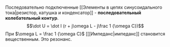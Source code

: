 Последовательно подключенные [[Элементы в цепях синусоидального тока|резистор, катушка и конденсатор]] - **последовательный колебательный контур**.
$$\dot U = \dot I (r + j\omega L - j\frac 1 {\omega C})$$
При $\omega L = \frac 1 {\omega C}$ [[[Импеданс|импеданс]] становится вещественным. Это резонанс. 